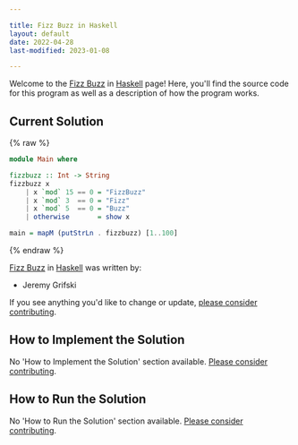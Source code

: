 ```yaml
---

title: Fizz Buzz in Haskell
layout: default
date: 2022-04-28
last-modified: 2023-01-08

---
```


Welcome to the [Fizz Buzz](https://sampleprograms.io/projects/fizz-buzz) in [Haskell](https://sampleprograms.io/languages/haskell) page! Here, you'll find the source code for this program as well as a description of how the program works.

## Current Solution

{% raw %}

```haskell
module Main where

fizzbuzz :: Int -> String
fizzbuzz x
    | x `mod` 15 == 0 = "FizzBuzz"
    | x `mod` 3  == 0 = "Fizz"
    | x `mod` 5  == 0 = "Buzz"
    | otherwise       = show x

main = mapM (putStrLn . fizzbuzz) [1..100]
```

{% endraw %}

[Fizz Buzz](https://sampleprograms.io/projects/fizz-buzz) in [Haskell](https://sampleprograms.io/languages/haskell) was written by:

- Jeremy Grifski

If you see anything you'd like to change or update, [please consider contributing](https://github.com/TheRenegadeCoder/sample-programs).

## How to Implement the Solution

No 'How to Implement the Solution' section available. [Please consider contributing](https://github.com/TheRenegadeCoder/sample-programs-website).

## How to Run the Solution

No 'How to Run the Solution' section available. [Please consider contributing](https://github.com/TheRenegadeCoder/sample-programs-website).